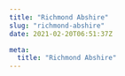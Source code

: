 ```yaml
---
title: "Richmond Abshire"
slug: "richmond-abshire"
date: 2021-02-20T06:51:37Z

meta:
  title: "Richmond Abshire"
---
```


